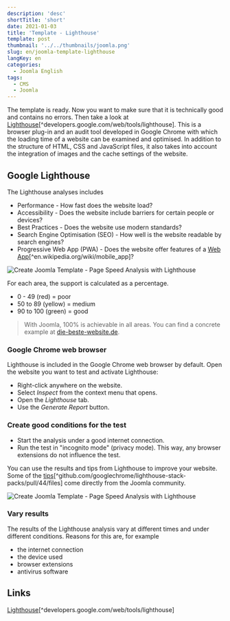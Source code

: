 ```yaml
---
description: 'desc'
shortTitle: 'short'
date: 2021-01-03
title: 'Template - Lighthouse'
template: post
thumbnail: '../../thumbnails/joomla.png'
slug: en/joomla-template-lighthouse
langKey: en
categories:
  - Joomla English
tags:
  - CMS
  - Joomla
---
```


The template is ready. Now you want to make sure that it is technically good and contains no errors. Then take a look at [Lighthouse](https://developers.google.com/web/tools/lighthouse)[^developers.google.com/web/tools/lighthouse]. This is a browser plug-in and an audit tool developed in Google Chrome with which the loading time of a website can be examined and optimised. In addition to the structure of HTML, CSS and JavaScript files, it also takes into account the integration of images and the cache settings of the website.<!-- \index{Google Lighthouse} --><!-- \index{template!performance, accessibility, best practice, seo, pwa} -->

## Google Lighthouse

The Lighthouse analyses includes

- Performance - How fast does the website load?
- Accessibility - Does the website include barriers for certain people or devices?
- Best Practices - Does the website use modern standards?
- Search Engine Optimisation (SEO) - How well is the website readable by search engines?
- Progressive Web App (PWA) - Does the website offer features of a [Web App](https://en.wikipedia.org/wiki/Mobile_app)[^en.wikipedia.org/wiki/mobile_app]?

![Create Joomla Template - Page Speed Analysis with Lighthouse](/images/j4x47x1.png)

For each area, the support is calculated as a percentage.

- 0 - 49 (red) = poor
- 50 to 89 (yellow) = medium
- 90 to 100 (green) = good

> With Joomla, 100% is achievable in all areas. You can find a concrete example at [die-beste-website.de](https://die-beste-website.de/test/lighthouse).

### Google Chrome web browser

Lighthouse is included in the Google Chrome web browser by default. Open the website you want to test and activate Lighthouse:

- Right-click anywhere on the website.
- Select _Inspect_ from the context menu that opens.
- Open the _Lighthouse_ tab.
- Use the _Generate Report_ button.

### Create good conditions for the test

- Start the analysis under a good internet connection.
- Run the test in "incognito mode" (privacy mode). This way, any browser extensions do not influence the test.

You can use the results and tips from Lighthouse to improve your website. Some of the [tips](https://github.com/GoogleChrome/lighthouse-stack-packs/pull/44/files)[^github.com/googlechrome/lighthouse-stack-packs/pull/44/files] come directly from the Joomla community.

![Create Joomla Template - Page Speed Analysis with Lighthouse](/images/j4x47x2.png)

### Vary results

The results of the Lighthouse analysis vary at different times and under different conditions. Reasons for this are, for example

- the internet connection
- the device used
- browser extensions
- antivirus software

## Links

[Lighthouse](https://developers.google.com/web/tools/lighthouse)[^developers.google.com/web/tools/lighthouse]
<img src="https://vg08.met.vgwort.de/na/871cabe6012345f9908b7d01547c7440" width="1" height="1" alt="">
